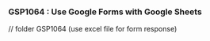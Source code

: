 ### GSP1064  : Use Google Forms with Google Sheets


// folder GSP1064 (use excel file for form response)

